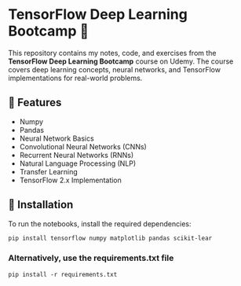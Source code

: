 # TensorFlow Deep Learning Bootcamp 🚀  

This repository contains my notes, code, and exercises from the **TensorFlow Deep Learning Bootcamp** course on Udemy. The course covers deep learning concepts, neural networks, and TensorFlow implementations for real-world problems.

## 📌 Features  
- Numpy
- Pandas
- Neural Network Basics  
- Convolutional Neural Networks (CNNs)  
- Recurrent Neural Networks (RNNs)  
- Natural Language Processing (NLP)  
- Transfer Learning  
- TensorFlow 2.x Implementation  

## 🔧 Installation  
To run the notebooks, install the required dependencies:  

```bash
pip install tensorflow numpy matplotlib pandas scikit-lear
```

### Alternatively, use the requirements.txt file
```
pip install -r requirements.txt
```
